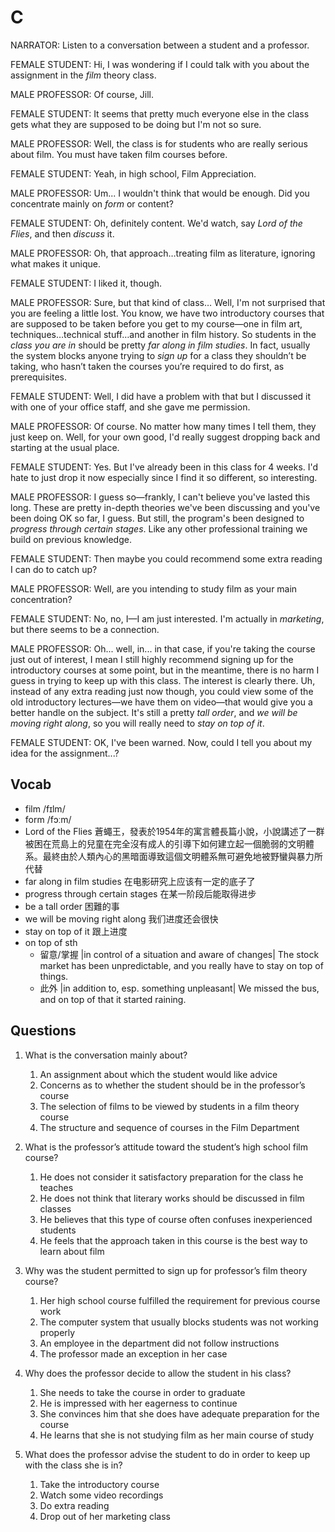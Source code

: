 # C

NARRATOR: Listen to a conversation between a student and a professor.

FEMALE STUDENT: Hi, I was wondering if I could talk with you about the assignment in the *film* theory class.

MALE PROFESSOR: Of course, Jill.

FEMALE STUDENT: It seems that pretty much everyone else in the class gets what they are supposed to be doing but I'm not so sure.

MALE PROFESSOR: Well, the class is for students who are really serious about film. You must have taken film courses before.

FEMALE STUDENT: Yeah, in high school, Film Appreciation.

MALE PROFESSOR: Um... I wouldn't think that would be enough. Did you concentrate mainly on *form* or content?

FEMALE STUDENT: Oh, definitely content. We'd watch, say *Lord of the Flies*, and then *discuss* it.

MALE PROFESSOR: Oh, that approach…treating film as literature, ignoring what makes it unique.

FEMALE STUDENT: I liked it, though.

MALE PROFESSOR: Sure, but that kind of class… Well, I'm not surprised that you are feeling a little lost. You know, we have two introductory courses that are supposed to be taken before you get to my course—one in film art, techniques…technical stuff…and another in film history. So students in the *class you are in* should be pretty *far along in film studies*. In fact, usually the system blocks anyone trying to *sign up* for a class they shouldn’t be taking, who hasn’t taken the courses you’re required to do first, as prerequisites.

FEMALE STUDENT: Well, I did have a problem with that but I discussed it with one of your office staff, and she gave me permission.

MALE PROFESSOR: Of course. No matter how many times I tell them, they just keep on. Well, for your own good, I'd really suggest dropping back and starting at the usual place.

FEMALE STUDENT: Yes. But I've already been in this class for 4 weeks. I'd hate to just drop it now especially since I find it so different, so interesting.

MALE PROFESSOR: I guess so—frankly, I can't believe you've lasted this long. These are pretty in-depth theories we've been discussing and you've been doing OK so far, I guess. But still, the program's been designed to *progress through certain stages*. Like any other professional training we build on previous knowledge.

FEMALE STUDENT: Then maybe you could recommend some extra reading I can do to catch up?

MALE PROFESSOR: Well, are you intending to study film as your main concentration?

FEMALE STUDENT: No, no, I—I am just interested. I'm actually in *marketing*, but there seems to be a connection.

MALE PROFESSOR: Oh... well, in... in that case, if you're taking the course just out of interest, I mean I still highly recommend signing up for the introductory courses at some point, but in the meantime, there is no harm I guess in trying to keep up with this class. The interest is clearly there. Uh, instead of any extra reading just now though, you could view some of the old introductory lectures—we have them on video—that would give you a better handle on the subject. It's still a pretty *tall order*, and *we will be moving right along*, so you will really need to *stay on top of it*.

FEMALE STUDENT: OK, I've been warned. Now, could I tell you about my idea for the assignment...?

## Vocab
- film /fɪlm/ 
- form /fɔːm/ 
- Lord of the Flies 蒼蠅王，發表於1954年的寓言體長篇小說，小說講述了一群被困在荒島上的兒童在完全沒有成人的引導下如何建立起一個脆弱的文明體系。最終由於人類內心的黑暗面導致這個文明體系無可避免地被野蠻與暴力所代替
- far along in film studies 在电影研究上应该有一定的底子了
- progress through certain stages 在某一阶段后能取得进步
- be a tall order 困難的事
- we will be moving right along 我们进度还会很快
- stay on top of it 跟上进度
- on top of sth 
	- 留意/掌握 |in control of a situation and aware of changes| The stock market has been unpredictable, and you really have to stay on top of things.
	- 此外 |in addition to, esp. something unpleasant| We missed the bus, and on top of that it started raining.

## Questions
1. What is the conversation mainly about? 
	1. An assignment about which the student would like advice
	1. Concerns as to whether the student should be in the professor’s course
	1. The selection of films to be viewed by students in a film theory course
	1. The structure and sequence of courses in the Film Department

2. What is the professor’s attitude toward the student’s high school film course? 
	1. He does not consider it satisfactory preparation for the class he teaches
	1. He does not think that literary works should be discussed in film classes
	1. He believes that this type of course often confuses inexperienced students
	1. He feels that the approach taken in this course is the best way to learn about film

3. Why was the student permitted to sign up for professor’s film theory course? 
	1. Her high school course fulfilled the requirement for previous course work
	1. The computer system that usually blocks students was not working properly
	1. An employee in the department did not follow instructions
	1. The professor made an exception in her case

4. Why does the professor decide to allow the student in his class? 
	1. She needs to take the course in order to graduate
	1. He is impressed with her eagerness to continue
	1. She convinces him that she does have adequate preparation for the course
	1. He learns that she is not studying film as her main course of study

5. What does the professor advise the student to do in order to keep up with the class she is in? 
	1. Take the introductory course
	1. Watch some video recordings
	1. Do extra reading
	1. Drop out of her marketing class
